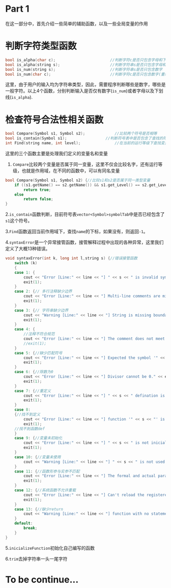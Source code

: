 # Part 1

在这一部分中，首先介绍一些简单的辅助函数，以及一些全局变量的作用
# 判断字符类型函数
 ```C
bool is_alpha(char c);						  //判断字符c是否只包含字母和下划线
bool is_alpha(string s);					  //判断字符串s是否只包含字母和下划线(重载)
bool is_num(string s);						  //判断字符串s是否只包含数字
bool is_num(char c);						  //判断字符c是否只包含数字(重载)
 ```
 这里，由于用户的输入均为字符串类型，因此，需要程序判断哪些是数字，哪些是一般字符。以上4个函数，分别判断输入是否仅有数字(`is_num`)或者字母以及下划线(`is_alpha`).
 # 检查符号合法性相关函数
 
 ```C
bool Compare(Symbol s1, Symbol s2);				//比较两个符号是否相等
bool is_contain(Symbol s1);					//判断符号表中是否包含了查找的符号
int Find(string name, int level);				//在当前的运行等级下查找变量名name
 ```
这里的三个函数主要是处理我们定义的变量名和变量
1. `Compare`比较两个变量是否属于同一变量，这里不仅会比较名字，还有运行等级，也就是作用域，在不同的函数中，可以有同名变量
``` C
bool Compare(Symbol s1, Symbol s2) {//比较s1和s2是否属于同一类型变量
	if ((s1.getName() == s2.getName()) && s1.get_Level() == s2.get_Level())
		return true;
	else
		return false;
}
```
2.`is_contain`函数判断，目前符号表`vector<Symbol>symbolTab`中是否已经包含了`s1`这个符号。

3.`Find`函数返回当前作用域下，查找`name`的下标，如果没有，则返回`-1`。

4.`syntaxError`是一个异常接管函数，接管解释过程中出现的各种异常，这里我们定义了大概13种错误。

```C
void syntaxError(int k, long int l,string s) {//错误接管函数
	switch (k)
	{
	case 1: {
		cout << "Error [Line:" << line << "] " << s << " is invalid symbol." << endl;
		exit(1);
	}
	case 2: {// 多行注释缺少边界
		cout << "Error [Line:" << line << "] Multi-line comments are missing boundaries." << endl;
		exit(1);
	}
	case 3: {// 字符串缺少边界
		cout << "Warning [Line:" << line << "] String is missing boundaries." << endl;
		exit(1);
	}
	case 4: {
		//注释不符合规范
		cout << "Error [Line:" << line << "] The comment does not meet the specification." << endl;
		//exit(1);
	}
	case 5: {//缺少匹配符号
		cout << "Error [Line:" << line << "] Expected the symbol '" << s << "',but not have." << endl;
		exit(1);
	}
	case 6: {//除数为0
		cout << "Error [Line:" << line << "] Divisor cannot be 0." << endl;
		exit(1);
	}
	case 7: {//重定义
		cout << "Error [Line:" << line << "] " << s << " defination is duplicated!" << endl;
		exit(1);
	}
	case 8:
	{//找不到定义
		cout << "Error [Line:" << line << "] function '" << s << "' is not defined!" << endl;
		exit(1);
	//找不到函数def
	}
	case 9: {//变量未初始化
		cout << "Error [Line:" << line << "] " << s << " is not inicialized or can't find." << endl;
		exit(1);
	}
	case 10: {//变量未使用
		cout << "Warning [Line:" << line << "] " << s << " is not used." << endl;
	}
	case 11: {//函数形参与实参不匹配
		cout << "Error [Line:" << line << "] The formal and actual parameters do not match." << endl;
		exit(1);
	}
	case 12: {//系统函数不允许重载
		cout << "Error [Line:" << line << "] Can't reload the registered function " << s << endl;
		exit(1);
	}
	case 13: {//缺少return
		cout << "Warning [Line:" << line << "] function with no statement 'return'. "  << endl;
	}
	default:
		break;
	}
}
```
5.`inicializeFunction`初始化自己编写的函数

6.`trim`去掉字符串一头一尾字符
# To be continue...

